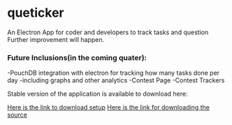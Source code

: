 # queticker

An Electron App for coder and developers to track tasks and question
Further improvement will happen.

### Future Inclusions(in the coming quater):
-PouchDB integration with electron for tracking how many tasks done per day
-including graphs and other analytics 
-Contest Page
-Contest Trackers


Stable version of the application is available to download here:

[Here is the link to download setup](https://app.box.com/s/lif2que7aozlqargi5kgwexzb1ftsrl4)
[Here is the link for downloading the source](https://app.box.com/s/qbcngpswi5di4r6glrlfu2suvs3oi36q)
